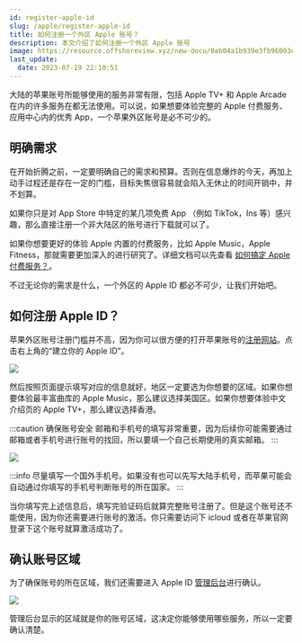 ```yaml
---
id: register-apple-id
slug: /apple/register-apple-id
title: 如何注册一个外区 Apple 账号？
description: 本文介绍了如何注册一个外区 Apple 账号
image: https://resource.offshoreview.xyz/new-docu/0ab04a1b939e3fb96003e8fe95d5de69.png
last_update: 
  date: 2023-07-19 22:10:51
---
```


大陆的苹果账号所能够使用的服务非常有限，包括 Apple TV+ 和 Apple Arcade 在内的许多服务在都无法使用。可以说，如果想要体验完整的 Apple 付费服务、应用中心内的优秀 App，一个苹果外区账号是必不可少的。

## 明确需求

在开始折腾之前，一定要明确自己的需求和预算。否则在信息爆炸的今天，再加上动手过程还是存在一定的门槛，目标失焦很容易就会陷入无休止的时间开销中，并不划算。

如果你只是对 App Store 中特定的某几项免费 App （例如 TikTok，Ins 等）感兴趣，那么直接注册一个非大陆区的账号进行下载就可以了。

如果你想要更好的体验 Apple 内置的付费服务，比如 Apple Music，Apple Fitness，那就需要更加深入的进行研究了。详细文档可以先查看 [如何搞定 Apple 付费服务？](/apple/pay-service)。

不过无论你的需求是什么，一个外区的 Apple ID 都必不可少，让我们开始吧。

## 如何注册 Apple ID？

苹果外区账号注册门槛并不高，因为你可以很方便的打开苹果账号的[注册网站](https://appleid.apple.com/#!&page=signin)。点击右上角的“建立你的 Apple ID”。

![](https://resource.offshoreview.xyz/new-docu/8fa5859e692f6203a5b5dcb5ecff9e1c.png)

然后按照页面提示填写对应的信息就好，地区一定要选为你想要的区域。如果你想要体验最丰富曲库的 Apple Music，那么建议选择美国区。如果你想要体验中文介绍页的 Apple TV+，那么建议选择香港。

:::caution 确保账号安全
邮箱和手机号的填写非常重要，因为后续你可能需要通过邮箱或者手机号进行账号的找回，所以要填一个自己长期使用的真实邮箱。
:::

![](https://resource.offshoreview.xyz/new-docu/0cc1a7dac0fe608d1d17bc5dae5668d3.png)


:::info
尽量填写一个国外手机号。如果没有也可以先写大陆手机号，而苹果可能会自动通过你填写的手机号判断账号的所在国家。
:::

当你填写完上述信息后，填写完验证码后就算完整账号注册了。但是这个账号还不能使用，因为你还需要进行账号的激活。你只需要访问下 icloud 或者在苹果官网登录下这个账号就算激活成功了。

## 确认账号区域

为了确保账号的所在区域，我们还需要进入 Apple ID [管理后台](https://appleid.apple.com/sign-in)进行确认。

![](https://resource.offshoreview.xyz/new-docu/205aca7aaeebc52f3698664f01810880.png)

管理后台显示的区域就是你的账号区域，这决定你能够使用哪些服务，所以一定要确认清楚。
